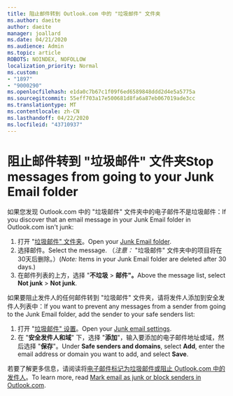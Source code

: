 ```yaml
---
title: 阻止邮件转到 Outlook.com 中的 "垃圾邮件" 文件夹
ms.author: daeite
author: daeite
manager: joallard
ms.date: 04/21/2020
ms.audience: Admin
ms.topic: article
ROBOTS: NOINDEX, NOFOLLOW
localization_priority: Normal
ms.custom:
- "1897"
- "9000290"
ms.openlocfilehash: e1da0c7b67c1f09f6ed6589848ddd2d4e5a5775a
ms.sourcegitcommit: 55eff703a17e500681d8fa6a87eb067019ade3cc
ms.translationtype: MT
ms.contentlocale: zh-CN
ms.lasthandoff: 04/22/2020
ms.locfileid: "43710937"
---
```

# <a name="stop-messages-from-going-to-your-junk-email-folder"></a><span data-ttu-id="a212c-102">阻止邮件转到 "垃圾邮件" 文件夹</span><span class="sxs-lookup"><span data-stu-id="a212c-102">Stop messages from going to your Junk Email folder</span></span>

<span data-ttu-id="a212c-103">如果您发现 Outlook.com 中的 "垃圾邮件" 文件夹中的电子邮件不是垃圾邮件：</span><span class="sxs-lookup"><span data-stu-id="a212c-103">If you discover that an email message in your Junk Email folder in Outlook.com isn't junk:</span></span>

1. <span data-ttu-id="a212c-104">打开 "[垃圾邮件" 文件夹](https://outlook.live.com/mail/junkemail)。</span><span class="sxs-lookup"><span data-stu-id="a212c-104">Open your [Junk Email folder](https://outlook.live.com/mail/junkemail).</span></span>
1. <span data-ttu-id="a212c-105">选择邮件。</span><span class="sxs-lookup"><span data-stu-id="a212c-105">Select the message.</span></span> <span data-ttu-id="a212c-106">（*注意：* "垃圾邮件" 文件夹中的项目将在30天后删除。）</span><span class="sxs-lookup"><span data-stu-id="a212c-106">(*Note:* Items in your Junk Email folder are deleted after 30 days.)</span></span>
1. <span data-ttu-id="a212c-107">在邮件列表的上方，选择 "**不垃圾** > **邮件"。**</span><span class="sxs-lookup"><span data-stu-id="a212c-107">Above the message list, select **Not junk** > **Not junk**.</span></span>

<span data-ttu-id="a212c-108">如果要阻止发件人的任何邮件转到 "垃圾邮件" 文件夹，请将发件人添加到安全发件人列表中：</span><span class="sxs-lookup"><span data-stu-id="a212c-108">If you want to prevent any messages from a sender from going to the Junk Email folder, add the sender to your safe senders list:</span></span>

1. <span data-ttu-id="a212c-109">打开 "[垃圾邮件" 设置](https://go.microsoft.com/fwlink/?linkid=2035804)。</span><span class="sxs-lookup"><span data-stu-id="a212c-109">Open your [Junk email settings](https://go.microsoft.com/fwlink/?linkid=2035804).</span></span>
1. <span data-ttu-id="a212c-110">在 "**安全发件人和域**" 下，选择 "**添加**"，输入要添加的电子邮件地址或域，然后选择 "**保存**"。</span><span class="sxs-lookup"><span data-stu-id="a212c-110">Under **Safe senders and domains**, select **Add**, enter the email address or domain you want to add, and select **Save**.</span></span>

<span data-ttu-id="a212c-111">若要了解更多信息，请阅读将[电子邮件标记为垃圾邮件或阻止 Outlook.com 中的发件人](https://support.office.com/article/a3ece97b-82f8-4a5e-9ac3-e92fa6427ae4?wt.mc_id=Office_Outlook_com_Alchemy)。</span><span class="sxs-lookup"><span data-stu-id="a212c-111">To learn more, read [Mark email as junk or block senders in Outlook.com](https://support.office.com/article/a3ece97b-82f8-4a5e-9ac3-e92fa6427ae4?wt.mc_id=Office_Outlook_com_Alchemy).</span></span>
